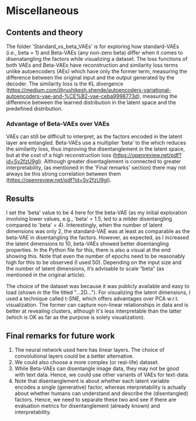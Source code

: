 # Miscellaneous

## Contents and theory

The folder 'Standard_vs_beta_VAEs' is for exploring how standard-VAEs (i.e., beta = 1) and Beta-VAEs (any non-zero beta) differ when it comes to disenatangling the factors while visualizing a dataset. The loss functions of both VAEs and Beta-VAEs have reconstruction and similarity loss terms unlike autoencoders (AEs) which have only the former term, measuring the difference between the original input and the output generated by the decoder. The similarity loss is the KL divergence (https://medium.com/@rushikesh.shende/autoencoders-variational-autoencoders-vae-and-%CE%B2-vae-ceba9998773d), measuring the difference between the learned distribution in the latent space and the predefined distribution. 

### Advantage of Beta-VAEs over VAEs 
VAEs can still be difficult to interpret, as the factors encoded in the latent layer are entangled. Beta-VAEs use a multiplier ‘beta’ to the which reduces the similarity loss, thus improving the disentanglement in the latent space, but at the cost of a high reconstruction loss (https://openreview.net/pdf?id=Sy2fzU9gl). Although greater disentaglement is connected to greater interpretability, (as mentioned in the 'Final remarks' section) there may not always be this strong correlation between them (https://openreview.net/pdf?id=Sy2fzU9gl). 

## Results
I set the 'beta' value to be 4 here for the beta-VAE (as my initial exploration involving lower values, e.g., 'beta' = 1.5, led to a milder disentangling compared to 'beta' = 4). Interestingly, when the number of latent dimensions was only 2, the standard-VAE was at least as comparable as the beta-VAE in disentangling the factors. However, as expected, as I increased the latent dimensions to 10, beta-VAEs showed better disentangling properties. In the Python file for this, there is also a visual at the end showing this. Note that even the number of epochs need to be reasonably high for this to be observed (I used 50). Depending on the input size and the number of latent dimensions, it’s advisable to scale “beta” (as mentioned in the original article). 

The choice of the dataset was because it was publicly available and easy to load (shown in the file titled "...2D..."). For visualizing the latent dimensions, I used a technique called t-SNE, which offers advantages over PCA w.r.t. visualization. The former can capture non-linear relationships in data and is better at revealing clusters, although it's less interpretable than the latter (which is OK as far as the purpose is solely visualization).  

## Final remarks for future work
1. The neural network used here has linear layers. The choice of convolutional layers could be a better alternative. 
2. We could also choose a more complex (or real-life) dataset.
3. While Beta-VAEs can disentangle image data, they may not be good with text data. Hence, we could use other variants of VAEs for text-data.
4. Note that disentanglement is about whether each latent variable encodes a single (generative) factor, whereas nterpretability is actually about whether humans can understand and describe the (disentangled) factors. Hence, we need to separate these two and see if there are evaluation metrics for disentanglement (already known) and interpretability. 
